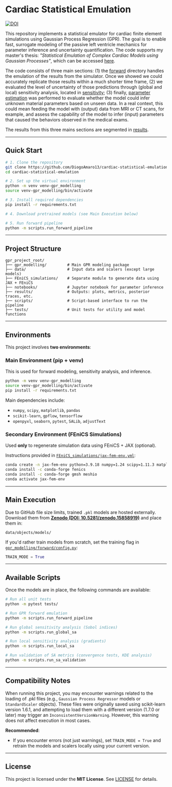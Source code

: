 # Cardiac Statistical Emulation
[![DOI](https://zenodo.org/badge/DOI/10.5281/zenodo.15858919.svg)](https://doi.org/10.5281/zenodo.15858919)

This repository implements a statistical emulator for cardiac finite element simulations using Gaussian Process Regression (GPR). The goal is to enable fast, surrogate modeling of the passive left ventricle mechanics for parameter inference and uncertainty quantification. The code supports my master's thesis: _"Statistical Emulation of Complex Cardiac Models using Gaussian Processes"_, which can be accessed [here](https://run.unl.pt/handle/10362/418?subject_page=1).

The code consists of three main sections: (1) the [forward](gpr_modelling/forward/) directory handles the emulation of the results from the simulator. Once we showed we could accurately replicate those results within a much shorter time frame, (2) we evaluated the level of uncertainty of those predictions through (global and local) sensitivity analysis, located in [sensitivity](gpr_modelling/sensitivity/); (3) finally, [parameter estimation](notebooks/03_parameter_inference.ipynb) was performed to evaluate whether the model could infer unknown material parameters based on unseen data. In a real context, this could mean feeding the model with (output) data from MRI or CT scans, for example, and assess the capability of the model to infer (input) parameters that caused the behaviors observed in the medical exams. 

The results from this three mains sections are segmented in [results](results/).

---

## Quick Start

```bash
# 1. Clone the repository
git clone https://github.com/DiogoAmaro13/cardiac-statistical-emulation.git
cd cardiac-statistical-emulation

# 2. Set up the virtual environment
python -m venv venv-gpr_modelling
source venv-gpr_modelling/bin/activate

# 3. Install required dependencies
pip install -r requirements.txt

# 4. Download pretrained models (see Main Execution below)

# 5. Run forward pipeline
python -m scripts.run_forward_pipeline
```

---

## Project Structure

```
gpr_project_root/
├── gpr_modelling/         # Main GPR modeling package
├── data/                  # Input data and scalers (except large models)
├── FEniCS_simulations/    # Separate module to generate data using JAX + FEniCS
├── notebooks/             # Jupyter notebook for parameter inference
├── results/               # Outputs: plots, metrics, posterior traces, etc.
├── scripts/               # Script-based interface to run the pipeline
├── tests/                 # Unit tests for utility and model functions
```

---

## Environments

This project involves **two environments**:

### Main Environment (pip + venv)

This is used for forward modeling, sensitivity analysis, and inference.

```bash
python -m venv venv-gpr_modelling
source venv-gpr_modelling/bin/activate
pip install -r requirements.txt
```

Main dependencies include:
- `numpy`, `scipy`, `matplotlib`, `pandas`
- `scikit-learn`, `gpflow`, `tensorflow`
- `openpyxl`, `seaborn`, `pytest`, `SALib`, `adjustText`

### Secondary Environment (FEniCS Simulations)

Used **only** to regenerate simulation data using FEniCS + JAX (optional).

Instructions provided in [`FEniCS_simulations/jax-fem-env.yml`](FEniCS_simulations/jax-fem-env.yml):

```bash
conda create -n jax-fem-env python=3.9.18 numpy=1.24 scipy=1.11.3 matplotlib=3.8.0 pip=23.2.1
conda install -c conda-forge fenics
conda install -c conda-forge gmsh meshio
conda activate jax-fem-env
```

---
## Main Execution

Due to GitHub file size limits, trained `.pkl` models are hosted externally. Download them from **[Zenodo (DOI: 10.5281/zenodo.15858919)](https://zenodo.org/records/15858919)** and place them in:

```
data/objects/models/
```

If you'd rather train models from scratch, set the training flag in [`gpr_modelling/forward/config.py`](gpr_modelling/forward/config.py):

```python
TRAIN_MODE = True
```

---

## Available Scripts

Once the models are in place, the following commands are available:

```bash
# Run all unit tests
python -m pytest tests/

# Run GPR forward emulation
python -m scripts.run_forward_pipeline

# Run global sensitivity analysis (Sobol indices)
python -m scripts.run_global_sa

# Run local sensitivity analysis (gradients)
python -m scripts.run_local_sa

# Run validation of SA metrics (convergence tests, KDE analysis)
python -m scripts.run_sa_validation
```

---

## Compatibility Notes

When running this project, you may encounter warnings related to the loading of .pkl files (e.g., ```Gaussian Process Regressor``` models or ```StandardScaler``` objects). These files were originally saved using scikit-learn version 1.6.1, and attempting to load them with a different version (1.7.0 or later) may trigger an ```InconsistentVersionWarning```. However, this warning does not affect execution in most cases. 

**Recommended**:
- If you encounter errors (not just warnings), set `TRAIN_MODE = True` and retrain the models and scalers locally using your current version.

---

## License

This project is licensed under the **MIT License**. See [LICENSE](LICENSE) for details.